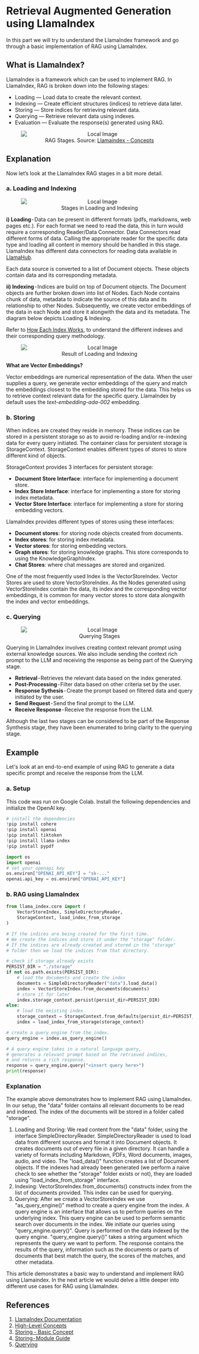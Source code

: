  # Retrieval Augmented Generation using LlamaIndex

 In this part we will try to understand the LlamaIndex framework and go through a basic implementation of RAG using LlamaIndex.

## What is LlamaIndex?
LlamaIndex is a framework which can be used to implement RAG. In LlamaIndex, RAG is broken down into the following stages:

- Loading — Load data to create the relevant context.
- Indexing — Create efficient structures (indices) to retrieve data later.
- Storing — Store indices for retrieving relevant data.
- Querying — Retrieve relevant data using indexes.
- Evaluation — Evaluate the response(s) generated using RAG.


<figure style="text-align: center;">
  <img src="images/RAGLlamaIndex/llamaindex_rag_stages.png" alt="Local Image" style="display: block; margin: 0 auto;">
  <figcaption>RAG Stages. Source: <a href="https://docs.llamaindex.ai/en/stable/getting_started/concepts.html">Llamaindex - Concepts</a></figcaption>
</figure>


## Explanation
Now let’s look at the LlamaIndex RAG stages in a bit more detail.

### a. Loading and Indexing

<figure style="text-align: center;">
  <img src="images/RAGLlamaIndex/llamaindex_loading_indexing.png" alt="Local Image" style="display: block; margin: 0 auto;">
  <figcaption>Stages in Loading and Indexing</figcaption>
</figure>

**i) Loading** - Data can be present in different formats (pdfs, markdowns, web pages etc.). For each format we need to read the data, this in turn would require a corresponding Reader/Data Connector. Data Connectors read different forms of data. Calling the appropriate reader for the specific data type and loading all content in memory should be handled in this stage. LlamaIndex has different data connectors for reading data available in [LlamaHub](https://docs.llamaindex.ai/en/stable/understanding/loading/llamahub/).

Each data source is converted to a list of Document objects. These objects contain data and its corresponding metadata.

**ii) Indexing** - Indices are build on top of Document objects. The Document objects are further broken down into list of Nodes. Each Node contains chunk of data, metadata to indicate the source of this data and its relationship to other Nodes. Subsequently, we create vector embeddings of the data in each Node and store it alongwith the data and its metadata. The diagram below depicts Loading & Indexing.

Refer to [How Each Index Works](https://docs.llamaindex.ai/en/stable/module_guides/indexing/index_guide/), to understand the different indexes and their corresponding query methodology.

<figure style="text-align: center;">
  <img src="images/RAGLlamaIndex/llamaindex_document_nodes.png" alt="Local Image" style="display: block; margin: 0 auto;">
  <figcaption>Result of Loading and Indexing</figcaption>
</figure>

**What are Vector Embeddings?** 

Vector embeddings are numerical representation of the data. When the user supplies a query, we generate vector embeddings of the query and match the embeddings closest to the embedding stored for the data. This helps us to retrieve context relevant data for the specific query. LlamaIndex by default uses the *text-embedding-ada-002* embedding.

### b. Storing
 
When indices are created they reside in memory. These indices can be stored in a persistent storage so as to avoid re-loading and/or re-indexing data for every query initiated. The container class for persistent storage is StorageContext. StorageContext enables different types of stores to store different kind of objects.

StorageContext provides 3 interfaces for persistent storage:

- **Document Store Interface**: interface for implementing a document store.
- **Index Store Interface**: interface for implementing a store for storing index metadata.
- **Vector Store Interface**: interface for implementing a store for storing embedding vectors.

LlamaIndex provides different types of stores using these interfaces:
- **Document stores**: for storing node objects created from documents.
- **Index stores**: for storing index metadata.
- **Vector stores**: for storing embedding vectors.
- **Graph stores**: for storing knowledge graphs. This store corresponds to using the KnowledgeGraphIndex.
- **Chat Stores**: where chat messages are stored and organized.

One of the most frequently used Index is the VectorStoreIndex. Vector Stores are used to store VectorStoreIndex. As the Nodes generated using VectorStoreIndex contain the data, its index and the corresponding vector embeddings, it is common for many vector stores to store data alongwith the index and vector embeddings.

### c. Querying

<figure style="text-align: center;">
  <img src="images/RAGLlamaIndex/llamaindex_querying.png" alt="Local Image" style="display: block; margin: 0 auto;">
  <figcaption>Querying Stages</figcaption>
</figure>

Querying in LlamaIndex involves creating context relevant prompt using external knowledge sources. We also include sending the context rich prompt to the LLM and receiving the response as being part of the Querying stage.

- **Retrieval** - Retrieves the relevant data based on the index generated.
- **Post-Processing** - Filter data based on other criteria set by the user.
- **Response Sythesis** - Create the prompt based on filtered data and query initiated by the user.
- **Send Request** - Send the final prompt to the LLM.
- **Receive Response** - Receive the response from the LLM.

Although the last two stages can be considered to be part of the Response Synthesis stage, they have been enumerated to bring clarity to the querying stage.

## Example
Let's look at an end-to-end example of using RAG to generate a data specific prompt and receive the response from the LLM.

### a. Setup 

This code was run on Google Colab. Install the following dependencies and initialize the OpenAI key.

```python
# install the dependencies
!pip install cohere
!pip install openai
!pip install tiktoken
!pip install llama-index
!pip install pypdf

import os
import openai
# set your openapi key
os.environ["OPENAI_API_KEY"] = "sk-..."
openai.api_key = os.environ["OPENAI_API_KEY"]
```
### b. RAG using LlamaIndex

```python
from llama_index.core import (
    VectorStoreIndex, SimpleDirectoryReader,
    StorageContext, load_index_from_storage
) 

# If the indices are being created for the first time. 
# We create the indices and store it under the "storage" folder.
# If the indices are already created and stored in the "storage"
# folder then we load the indices from that directory.

# check if storage already exists
PERSIST_DIR = "./storage"
if not os.path.exists(PERSIST_DIR):
    # load the documents and create the index
    documents = SimpleDirectoryReader("data").load_data()
    index = VectorStoreIndex.from_documents(documents)
    # store it for later
    index.storage_context.persist(persist_dir=PERSIST_DIR)
else:
    # load the existing index
    storage_context = StorageContext.from_defaults(persist_dir=PERSIST_DIR)
    index = load_index_from_storage(storage_context)

# create a query_engine from the index.  
query_engine = index.as_query_engine()

# A query engine takes in a natural language query, 
# generates a relevant prompt based on the retrieved indices, 
# and returns a rich response.
response = query_engine.query("<insert query here>")
print(response)
```

### Explanation
The example above demonstrates how to implement RAG using LlamaIndex. In our setup, the "data" folder contains all relevant documents to be read and indexed. The index of the documents will be stored in a folder called "storage".
1. Loading and Storing: We read content from the "data" folder, using the interface SimpleDirectoryReader. SimpleDirectoryReader is used to load data from different sources and format it into Document objects. It creates documents out of every file in a given directory. It can handle a variety of formats including Markdown, PDFs, Word documents, images, audio, and video. The "load_data()" function creates a list of Document objects. If the indexes had already been generated (we perform a naive check to see whether the "storage" folder exists or not), they are loaded using "load_index_from_storage" interface.
2. Indexing: VectorStoreIndex.from_documents() constructs index from the list of documents provided. This index can be used for querying.
3. Querying: After we create a VectorStoreIndex we use "as_query_engine()" method to create a query engine from the index. A query engine is an interface that allows us to perform queries on the underlying index. This query engine can be used to perform semantic search over documents in the index. We initiate our queries using "query_engine.query()". Query is performed on the data indexed by the query engine. "query_engine.query()" takes a string argument which represents the query we want to perform. The response contains the results of the query, information such as the documents or parts of documents that best match the query, the scores of the matches, and other metadata.

This article demonstrates a basic way to understand and implement RAG using Llamaindex. In the next article we would delve a little deeper into different use cases for RAG using LlamaIndex.

## References

1. [LlamaIndex Documentation](https://docs.llamaindex.ai/en/stable/index.html)
2. [High-Level Concepts](https://docs.llamaindex.ai/en/stable/getting_started/concepts/)
3. [Storing - Basic Concept](https://docs.llamaindex.ai/en/stable/understanding/storing/storing/)
4. [Storing - Module Guide](https://docs.llamaindex.ai/en/stable/module_guides/storing/)
5. [Querying](https://docs.llamaindex.ai/en/stable/understanding/querying/querying/)